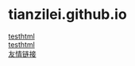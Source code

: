 # tianzilei.github.io
[testhtml](./2024post/testpost.md)<br>
[testhtml](./2024post/testpost.html)<br>
[友情链接](http://47.109.129.17:9080/)
